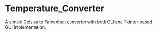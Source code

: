 # Temperature_Converter
A simple Celsius to Fahrenheit converter with both CLI and Tkinter-based GUI implementation.

